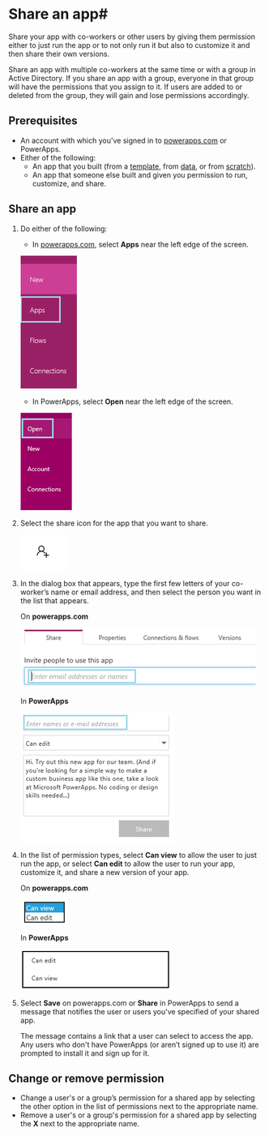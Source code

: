 <properties
    pageTitle="PowerApps: Share an app"
    description=""
    services=""
    suite="powerapps"
    documentationCenter="na"
    authors="AFTOwen"
    manager="dwrede"
    editor=""
    tags=""
 />
<tags
    ms.service="powerapps"
    ms.devlang="na"
    ms.topic="article"
    ms.tgt_pltfrm="na"
    ms.workload="na"
    ms.date="11/11/2015"
    ms.author="anneta"/>

# Share an app#
Share your app with co-workers or other users by giving them permission either to just run the app or to not only run it but also to customize it and then share their own versions.

Share an app with multiple co-workers at the same time or with a group in Active Directory. If you share an app with a group, everyone in that group will have the permissions that you assign to it. If users are added to or deleted from the group, they will gain and lose permissions accordingly.

## Prerequisites ##
- An account with which you've signed in to [powerapps.com]() or PowerApps.
- Either of the following:
	- An app that you built (from a [template](get-started-test-drive.md), from [data](get-started-create-from-data.md), or from [scratch](get-started-create-from-blank.md)).
	- An app that someone else built and given you permission to run, customize, and share.

## Share an app ##
1. Do either of the following:
	- In [powerapps.com](), select **Apps** near the left edge of the screen.

	![List apps on powerapps.com the web](./media/share-app/file-apps-portal.png)

	- In PowerApps, select **Open** near the left edge of the screen.

	![List apps on powerapps.com the web](./media/share-app/open-apps.png)

1. Select the share icon for the app that you want to share.

	![Share icon](./media/share-app/share-icon.png)

1. In the dialog box that appears, type the first few letters of your co-worker’s name or email address, and then select the person you want in the list that appears.

	On **powerapps.com**

	![Specify a user](./media/share-app/specify-user-portal.png)

	In **PowerApps**

	![Specify a user](./media/share-app/specify-user.png)

1. In the list of permission types, select **Can view** to allow the user to just run the app, or select **Can edit** to allow the user to run your app, customize it, and share a new version of your app.

	On **powerapps.com**

	![Choose permissions](./media/share-app/permission-list-portal.png)

	In **PowerApps**

	![Choose permissions](./media/share-app/permissions-pa.png)

1. Select **Save** on powerapps.com or **Share** in PowerApps to send a message that notifies the user or users you've specified of your shared app.

	The message contains a link that a user can select to access the app. Any users who don't have PowerApps (or aren’t signed up to use it) are prompted to install it and sign up for it.

## Change or remove permission ##
- Change a user's or a group’s permission for a shared app by selecting the other option in the list of permissions next to the appropriate name.
- Remove a user's or a group's permission for a shared app by selecting the **X** next to the appropriate name.
